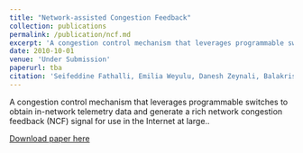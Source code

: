 ```yaml
---
title: "Network-assisted Congestion Feedback"
collection: publications
permalink: /publication/ncf.md
excerpt: 'A congestion control mechanism that leverages programmable switches to obtain in-network telemetry data and generate a rich network congestion feedback (NCF) signal for use in the Internet at large.'
date: 2010-10-01
venue: 'Under Submission'
paperurl: tba
citation: 'Seifeddine Fathalli, Emilia Weyulu, Danesh Zeynali, Balakrishnan Chandrasekaran, Anja Feldmann. (2024). &quot;Network-assisted Congestion Feedback.&quot; <i>Under Submission</i>. 1(2).'
---
```

A congestion control mechanism that leverages programmable switches to obtain in-network telemetry data and generate a rich network congestion feedback (NCF) signal for use in the Internet at large..

[Download paper here](tbd)

